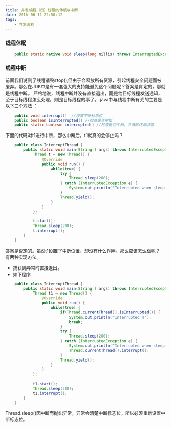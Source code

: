 ```yaml
---
title: 并发编程（四）线程的休眠与中断
date: 2016-06-11 22:58:12
tags:
	- 并发编程
---
```


### 线程休眠

``` java
	public static native void sleep(long millis) throws InterruptedException;
```

### 线程中断

前面我们说到了线程销毁stop(),但由于会释放所有资源，引起线程安全问题而被废弃。那么在JDK中是有一套强大的支持能避免这个问题呢？答案是肯定的，那就是线程中断。
严格地说，线程中断并没有直接退出，而是给目标线程发送通知，至于目标线程怎么处理，则是目标线程的事了。
java中与线程中断有关的主要是以下三个方法 ：

<!--more-->

``` java
	public void interrupt()  //设置中断标志位
	public boolean isInterrupted() //检查是否中断
	public static boolean interrupted() //检查是否中断，并清除终端状态
```

下面的代码对t1进行中断，那么中断后，t1就真的会停止吗？

``` java
	public class InterruptThread {
		public static void main(String[] args) throws InterruptedException {
			Thread t = new Thread() {
				@Override
				public void run() {
					while(true) {
						try {
							Thread.sleep(200);
						} catch (InterruptedException e) {
							System.out.println("Interrupted when sleeping");
						}
						Thread.yield();
					}
				}
			};
			
			t.start();
			Thread.sleep(200);
			t.interrupt();
		}
	}
```
答案是否定的。虽然t1设置了中断位置，却没有什么作用。那么应该怎么做呢？
有两种实现方法。
- 捕获到异常时直接退出。
- 如下程序

``` java
	public class InterruptThread {
		public static void main(String[] args) throws InterruptedException {
			Thread t1 = new Thread() {
				@Override
				public void run() {
					while(true) {
						if(Thread.currentThread().isInterrupted()) {
							System.out.println("Interrupted !");
							break;
						}
						try {
							Thread.sleep(200);
						} catch (InterruptedException e) {
							System.out.println("Interrupted when sleeping");
							Thread.currentThread().interrupt();
						}
						Thread.yield();
					}
				}
			};
			
			t1.start();
			Thread.sleep(200);
			t1.interrupt();
		}
	}

```
Thread.sleep()因中断而抛出异常，异常会清楚中断标志位，所以必须重新设置中断标志位。